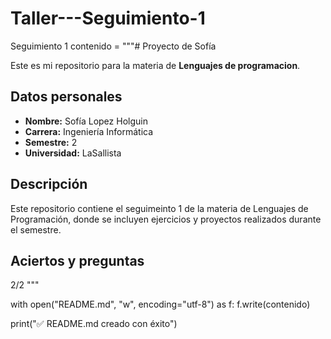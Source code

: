 # Taller---Seguimiento-1
Seguimiento 1
contenido = """# Proyecto de Sofía

Este es mi repositorio para la materia de **Lenguajes de programacion**.

## Datos personales
- **Nombre:** Sofía Lopez Holguin
- **Carrera:** Ingeniería Informática
- **Semestre:** 2
- **Universidad:** LaSallista

## Descripción
Este repositorio contiene el seguimeinto 1 de la materia de Lenguajes de Programación, donde se incluyen ejercicios y proyectos realizados durante el semestre.

## Aciertos y preguntas
2/2
"""

with open("README.md", "w", encoding="utf-8") as f:
    f.write(contenido)

print("✅ README.md creado con éxito")
